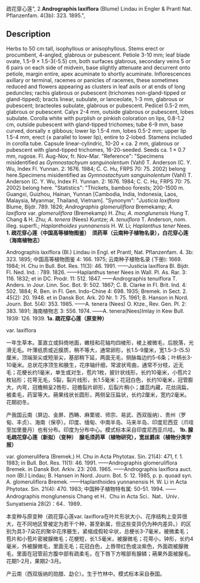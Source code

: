 疏花穿心莲",
2.**Andrographis laxiflora** (Blume) Lindau in Engler & Prantl Nat. Pflanzenfam. 4(3b): 323. 1895.",

## Description
Herbs to 50 cm tall, isophyllous or anisophyllous. Stems erect or procumbent, 4-angled, glabrous or pubescent. Petiole 3-10 mm; leaf blade ovate, 1.5-9 × 1.5-3(-5.5) cm, both surfaces glabrous, secondary veins 5 or 6 pairs on each side of midvein, base slightly attenuate and decurrent onto petiole, margin entire, apex acuminate to shortly acuminate. Inflorescences axillary or terminal, racemes or panicles of racemes, these sometimes reduced and flowers appearing as clusters in leaf axils or at ends of long peduncles; rachis glabrous or pubescent (trichomes non-gland-tipped or gland-tipped); bracts linear, subulate, or lanceolate, 1-3 mm, glabrous or pubescent; bracteoles subulate, glabrous or pubescent. Pedicel 0.5-2 mm, glabrous or pubescent. Calyx 2-4 mm, outside glabrous or pubescent, lobes subulate. Corolla white with purplish or pinkish coloration on lips, 0.8-1.2 cm, outside pubescent with gland-tipped trichomes; tube 6-9 mm, base curved, dorsally ± gibbous; lower lip 1.5-4 mm, lobes 0.5-2 mm; upper lip 1.5-4 mm, erect (± parallel to lower lip), entire to 2-lobed. Stamens included in corolla tube. Capsule linear-cylindric, 10-20 × ca. 2 mm, glabrous or pubescent with gland-tipped trichomes, 16-20-seeded. Seeds ca. 1 × 0.7 mm, rugose. Fl. Aug-Nov, fr. Nov-Mar.
  "Reference": "Specimens misidentified as *Gymnostachyum sanguinolentum* (Vahl) T. Anderson (C. Y. Wu, Index Fl. Yunnan. 2: 1676. 1984; C. C. Hu, FRPS 70: 75. 2002) belong here.Specimens misidentified as *Gymnostachyum sanguinolentum* (Vahl) T. Anderson (C. Y. Wu, Index Fl. Yunnan. 2: 1676. 1984; C. C. Hu, FRPS 70: 75. 2002) belong here.
  "Statistics": "Thickets, bamboo forests; 200-1500 m. Guangxi, Guizhou, Hainan, Yunnan [Cambodia, India, Indonesia, Laos, Malaysia, Myanmar, Thailand, Vietnam].
  "Synonym": "*Justicia laxiflora* Blume, Bijdr. 789. 1826; *Andrographis glomeruliflora* Bremekamp; *A. laxiflora* var. *glomeruliflora* (Bremekamp) H. Zhu; *A. monglunensis* Hung T. Chang &amp; H. Zhu; *A. tenera* (Nees) Kuntze; *A. tenuiflora* T. Anderson, nom. illeg. superfl.; *Haplanthoides yunnanensis* H. W. Li; *Haplanthus tener* Nees.
**1. 疏花穿心莲（中国高等植物图鉴）　须药草（云南种子植物名录），白花穿心莲（海南植物志）**

Andrographis laxiflora (Bl.) Lindau in Engl. et Prantl, Nat. Pflanzenfam. 4. 3b: 323. 1895; 中国高等植物图鉴 4: 166. 1975; 云南种子植物名录 (下册): 1669. 1984; H. Chu in Bull. Bot. Res. 11(3): 46. 1991. ——Justicia laxiflora Bl. Bijdr. Fl. Ned. Ind. : 789. 1826. ——Haplanthus tener Nees in Wall. Pl. As. Rar. 3: 116. 1832; et in DC. Prodr. 11: 512. 1847. ——Andrographis tenuiflora T. Anders. in Jour. Linn. Soc. Bot. 9: 502. 1867; C. B. Clarke in Fl. Brit. Ind. 4: 502. 1884; R. Ben. in Fl. Gen. Indo-Chine 4: 698. 1935; Bremek. in Sect. 2. 45(2): 20. 1948. et in Dansk Bot. Ark. 20 Nr. 1: 75. 1961; B. Hanson in Nord. Journ. Bot. 5(4): 353. 1985. ——A. tenera (Nees) O. Ktze., Rev. Gen. Pl. 2: 383. 1891; 海南植物志 3: 556. 1974. ——A. tenera(Nees)Imlay in Kew Bull. 1939: 126. 1939.
**1a. 疏花穿心莲（原变种）**

var. laxiflora

一年生草本。茎直立或斜倚地面，嫩枝和花轴均四棱形，棱上被微毛，后脱落，光滑无毛。叶薄纸质或近膜质，稍不等大，通常卵形，长1.5-9厘米，宽1.5-3-(5.5)厘米，顶端渐尖或短渐尖，基部稍下延，两面无毛，侧脉每边约5-6条；叶柄长3-10毫米。总状花序顶生和腋生，花序轴纤细，常波状弯曲，通常不分枝，近无毛；花梗长约1毫米，单生或对生，苞片1枚，披针状线形，长约10毫米，小苞片2枚钻形；花萼无毛，5裂，裂片线形，长1.5毫米；花冠白色，长约10毫米，冠管膨大，内弯，冠檐稍呈2唇形，冠檐裂片卵形，后裂片稍小；雄蕊内藏，花丝阔扁，被柔毛，药室等大。蒴果线状长圆形，两侧呈压扁状，长约2厘米，宽约2毫米。花期初冬。

产我国云南（屏边、金屏、西畴、麻栗坡、师宗、易武、西双版纳）、贵州（罗甸、丰贞）、海南（保亭）。印度、缅甸、中南半岛、马来半岛、印度尼西亚（爪哇至加里曼丹）也有分布。印度为分布中心。模式标本采自印度尼西亚爪哇。
**1b. 腺毛疏花穿心莲（新拟）（变种）　腺毛须药草（植物研究），宽丝爵床（植物分类学报）**

var. glomerulifera (Bremek.) H. Chu in Acta Phytotax. Sin. 21(4): 471, f. 1. 1983; in Bull. Bot. Res. 11(1): 46. 1991. ——Andrographis glomeruliflora Bremek. in Dansk Bot. Arkiv. 23: 208. 1965. ——Andrographis laxiflora auct. non (Bl.) Lindau; B. Hansen in Nord. Journ. Bot. 5: 12. 1985, p. p. quoad syn. A. glomeruliflora Bremek. ——Haplanthoides yunnanensis H. W. Li in Acta Phytotax. Sin. 21(4): 470. 1983; 中国种子植物特有属: 50-51. 1994. ——Andrographis monglunensis Chang et H．Chu in Acta Sci．Nat．Univ．Sunyatsenia 28(2)：64．1989．

本变种与原变种（疏花穿心莲var. laxiflora在叶片形状大小、花序结构上变异很大，在不同地区曾被定为若干个种，甚至新属，但这些变异仍为种内差异。）的区别为具3-7朵花的聚伞花序腋生，紧缩成假轮伞状，总梗长3-7毫米，被微柔毛；苞片和小苞片密被腺微毛；花梗短，长1.5毫米，被腺微毛；花萼小，钟形，长约4毫米，外被腺微毛，里面无毛；花冠白色，上唇带红色或淡紫色，外面疏被腺微毛，里面在冠管前方腹中部有疏柔毛，在下唇下方喉部有腺鳞；蒴果外面被腺毛。花期1-2月，果期2-3月。

产云南（西双版纳的勋腊、勐仑）。生于竹林中。模式标本采自泰国。
